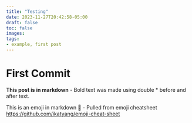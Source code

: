 ```yaml
---
title: "Testing"
date: 2023-11-27T20:42:58-05:00
draft: false
toc: false
images:
tags:
- example, first post
---
```

# First Commit

**This post is in markdown** - Bold text was made using double * before and after text.

This is an emoji in markdown :space_invader: - Pulled from emoji cheatsheet https://github.com/ikatyang/emoji-cheat-sheet
